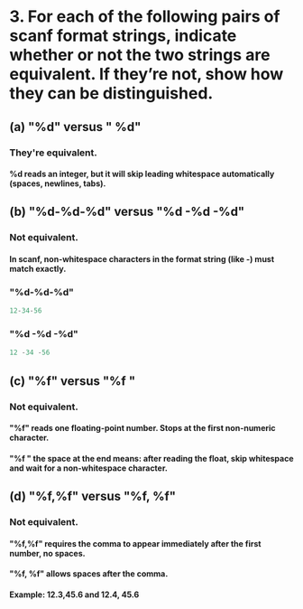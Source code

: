 # 3. For each of the following pairs of scanf format strings, indicate whether or not the two strings are equivalent. If they’re not, show how they can be distinguished.

## (a) "%d" versus " %d"

### They're equivalent.
#### %d reads an integer, but it will skip leading whitespace automatically (spaces, newlines, tabs).

## (b) "%d-%d-%d" versus "%d -%d -%d"

### Not equivalent.
#### In scanf, non-whitespace characters in the format string (like -) must match exactly.

### "%d-%d-%d"
```c
12-34-56
```

### "%d -%d -%d"
```c
12 -34 -56
```

## (c) "%f" versus "%f "

### Not equivalent.
#### "%f" reads one floating-point number. Stops at the first non-numeric character.
#### "%f " the space at the end means: after reading the float, skip whitespace and wait for a non-whitespace character.

## (d) "%f,%f" versus "%f, %f"

### Not equivalent.
#### "%f,%f" requires the comma to appear immediately after the first number, no spaces.
#### "%f, %f" allows spaces after the comma.
#### Example: 12.3,45.6 and 12.4, 45.6
